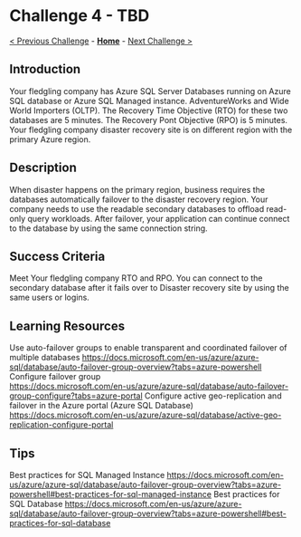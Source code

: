 # Challenge 4 - TBD

[< Previous Challenge](./Challenge03.md) - **[Home](../../README.md)** - [Next Challenge >](./Challenge05.md)

## Introduction 
Your fledgling company has Azure SQL Server Databases running on Azure SQL database or Azure SQL Managed instance. AdventureWorks and Wide World Importers (OLTP). The Recovery Time Objective (RTO) for these two databases are 5 minutes. The Recovery Pont Objective (RPO) is 5 minutes. Your fledgling company disaster recovery site is on different region with the primary Azure region. 

## Description
When disaster happens on the primary region, business requires the databases automatically failover to the disaster recovery region. Your company needs to use the readable secondary databases to offload read-only query workloads. After failover, your application can continue connect to the database by using the same connection string.

## Success Criteria
Meet Your fledgling company RTO and RPO. You can connect to the secondary database after it fails over to Disaster recovery site by using the same users or logins. 

## Learning Resources
Use auto-failover groups to enable transparent and coordinated failover of multiple databases 
https://docs.microsoft.com/en-us/azure/azure-sql/database/auto-failover-group-overview?tabs=azure-powershell
Configure failover group  
https://docs.microsoft.com/en-us/azure/azure-sql/database/auto-failover-group-configure?tabs=azure-portal
Configure active geo-replication and failover in the Azure portal (Azure SQL Database) 
https://docs.microsoft.com/en-us/azure/azure-sql/database/active-geo-replication-configure-portal


## Tips
Best practices for SQL Managed Instance
https://docs.microsoft.com/en-us/azure/azure-sql/database/auto-failover-group-overview?tabs=azure-powershell#best-practices-for-sql-managed-instance
Best practices for SQL Database 
https://docs.microsoft.com/en-us/azure/azure-sql/database/auto-failover-group-overview?tabs=azure-powershell#best-practices-for-sql-database


